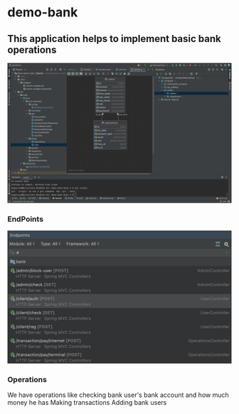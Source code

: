 # demo-bank

## This application helps to implement basic bank operations

![dbImage](https://github.com/begalievn/bank-management-syste/blob/main/Db-image.png)

### EndPoints
![endpoints](https://github.com/begalievn/bank-management-syste/blob/main/EndPoints.png)

### Operations
We have operations like checking bank user's bank account and how much money he has
Making transactions 
Adding bank users
